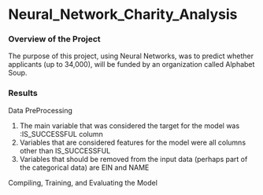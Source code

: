 # Neural_Network_Charity_Analysis

### Overview of the Project
The purpose of this project, using Neural Networks, was to predict whether applicants (up to 34,000), will be funded by an organization called Alphabet Soup.

### Results
Data PreProcessing
1. The main variable that was considered the target for the model was :IS_SUCCESSFUL column
2. Variables that are considered features for the model were all columns other than IS_SUCCESSFUL
3. Variables that should be removed from the input data (perhaps part of the categorical data) are EIN and NAME

Compiling, Training, and Evaluating the Model
